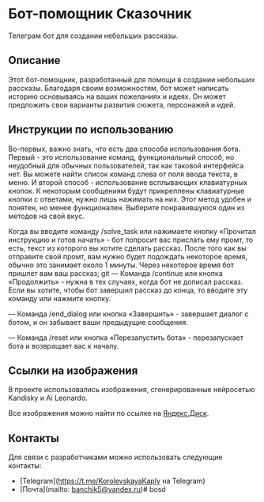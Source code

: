# Бот-помощник Сказочник

Телеграм бот для создании небольших рассказы.


## Описание

Этот бот-помощник, разработанный для помощи в создании небольших рассказы. Благодаря своим возможностям, бот может написать историю основываясь на ваших пожеланиях и идеях. Он может предложить свои варианты развития сюжета, персонажей и идей.

## Инструкции по использованию
Во-первых, важно знать, что есть два способа использования бота. Первый - это использование команд, функциональный способ, но неудобный для обычных пользователей, так как таковой интерфейса нет. Вы можете найти список команд слева от поля ввода текста, в меню. И второй способ - использование всплывающих клавиатурных кнопок. К некоторым сообщениям будут прикреплены клавиатурные кнопки с ответами, нужно лишь нажимать на них. Этот метод удобен и понятен, но менее функционален. Выберите понравившуюся один из методов на свой вкус.

 Когда вы вводите команду /solve_task или нажимаете кнопку «Прочитал инструкцию и готов начать» - бот попросит вас прислать ему промт, то есть, текст из которого вы хотите сделать рассказ. После того как вы отправите свой промт, вам нужно будет подождать некоторое время, обычно это занимает около 1 минуты. Через некоторое время бот пришлет вам ваш рассказ;
git 
— Команда /continue или кнопка «Продолжить» - нужна в тех случаях, когда бот не дописал рассказ. Если вы хотите, чтобы бот завершил рассказ до конца, то вводите эту команду или нажмите кнопку.

— Команда /end_dialog или кнопка «Завершить» - завершает диалог с ботом, и он забывает ваши предыдущие сообщения.

— Команда /reset или кнопка «Перезапустить бота» - перезапускает бота и возвращает вас к началу.

## Ссылки на изображения
В проекте использовались изображения, сгенерированные нейросетью Kandisky и Ai Leonardo.

Все изображения можно найти по ссылке на [Яндекс.Диск](https://disk.yandex.ru/d/L6pVcilYkzo2mw).

## Контакты
Для связи с разработчиками можно использовать следующие контакты:

- [Telegram](https://t.me/KorolevskayaKaply на Telegram)
- [Почта](mailto: banchik5@yandex.ru)#   b o s d  
 